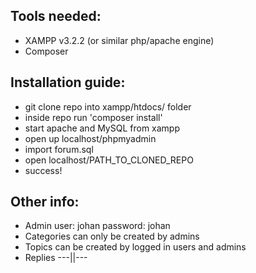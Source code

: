 Tools needed:
---------------
* XAMPP v3.2.2 (or similar php/apache engine)
* Composer

Installation guide:
------------------------
* git clone repo into xampp/htdocs/ folder
* inside repo run 'composer install'
* start apache and MySQL from xampp
* open up localhost/phpmyadmin
* import forum.sql
* open localhost/PATH_TO_CLONED_REPO
* success!

Other info:
--------------
* Admin user: johan password: johan
* Categories can only be created by admins
* Topics can be created by logged in users and admins
* Replies ---||---